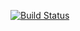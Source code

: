 [![Build Status](https://travis-ci.org/Acobie/Lab5CSE110.svg?branch=master)](https://travis-ci.org/Acobie/Lab5CSE110)
